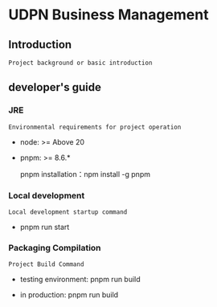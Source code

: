 # UDPN Business Management

## Introduction

`Project background or basic introduction`

## developer's guide

### JRE

`Environmental requirements for project operation`

- node: >= Above 20

- pnpm: >= 8.6.*

  pnpm installation：npm install -g pnpm

### Local development

`Local development startup command`

- pnpm run start

### Packaging Compilation

`Project Build Command`

- testing environment: pnpm run build

- in production: pnpm run build

